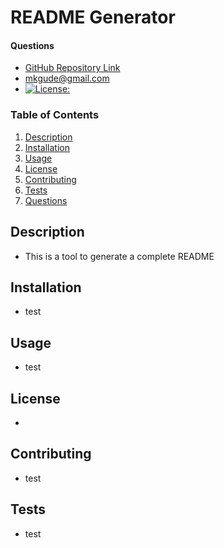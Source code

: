 # README Generator
  #### Questions
  * [GitHub Repository Link](https://github.com/mkgude)
  * mkgude@gmail.com
  * [![License: ](https://img.shields.io/badge/License--blue.svg)](https://opensource.org/licenses/)
  ### Table of Contents
  1. [Description](#description)
  2. [Installation](#installation)
  3. [Usage](#usage)
  4. [License](#license)
  5. [Contributing](#contributing)
  6. [Tests](#tests)
  7. [Questions](#questions)
  ## Description
  * This is a tool to generate a complete README 
  ## Installation
  * test
  ## Usage
  * test
  ## License
  * 
  ## Contributing
  * test
  ## Tests
  * test
